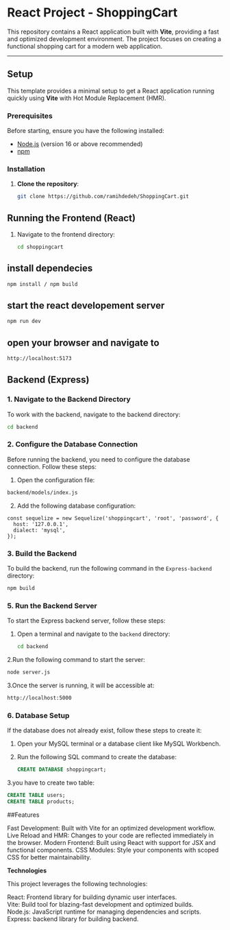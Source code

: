 # React Project - ShoppingCart

This repository contains a React application built with **Vite**, providing a fast and optimized development environment. The project focuses on creating a functional shopping cart for a modern web application.

---

## Setup

This template provides a minimal setup to get a React application running quickly using **Vite** with Hot Module Replacement (HMR).

### Prerequisites

Before starting, ensure you have the following installed:

- [Node.js](https://nodejs.org/) (version 16 or above recommended)
- [npm](https://www.npmjs.com/) 

### Installation

1. **Clone the repository**:
   ```bash
   git clone https://github.com/ramihdedeh/ShoppingCart.git

## Running the Frontend (React)

1. Navigate to the frontend directory:
   ```bash
   cd shoppingcart
   ```
## install dependecies 
   ```bash
   npm install / npm build
   ```
## start the react developement server  
   ```bash
   npm run dev 
   ```
## open your browser and navigate to 
```bash
http://localhost:5173
```
## Backend (Express)

### 1. Navigate to the Backend Directory

To work with the backend, navigate to the backend directory:

```bash
cd backend
```
### 2. Configure the Database Connection

Before running the backend, you need to configure the database connection. Follow these steps:

1. Open the configuration file:
```bash
backend/models/index.js
```

2. Add the following database configuration:

```properties
const sequelize = new Sequelize('shoppingcart', 'root', 'password', {
  host: '127.0.0.1',
  dialect: 'mysql',
});
```
### 3. Build the Backend

To build the backend, run the following command in the `Express-backend` directory:

```bash
npm build
```
### 5. Run the Backend Server

To start the Express backend server, follow these steps:

1. Open a terminal and navigate to the `backend` directory:
   ```bash
   cd backend
   ```
2.Run the following command to start the server:
   ```bash
   node server.js
   ```
3.Once the server is running, it will be accessible at:
```bash
http://localhost:5000
```
### 6. Database Setup

If the database does not already exist, follow these steps to create it:

1. Open your MySQL terminal or a database client like MySQL Workbench.

2. Run the following SQL command to create the database:
   ```sql
   CREATE DATABASE shoppingcart;
3.you have to create two table:
```sql
CREATE TABLE users;
CREATE TABLE products;
```


##Features

Fast Development: Built with Vite for an optimized development workflow.
Live Reload and HMR: Changes to your code are reflected immediately in the browser.
Modern Frontend: Built using React with support for JSX and functional components.
CSS Modules: Style your components with scoped CSS for better maintainability.

**Technologies**

This project leverages the following technologies:

React: Frontend library for building dynamic user interfaces.  
Vite: Build tool for blazing-fast development and optimized builds.  
Node.js: JavaScript runtime for managing dependencies and scripts.  
Express: backend library for building backend. 
